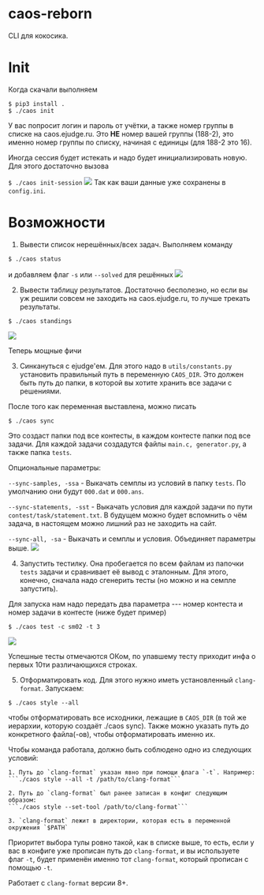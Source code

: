 # caos-reborn

CLI для кокосика.

# Init
Когда скачали выполняем

```
$ pip3 install .
$ ./caos init
```

У вас попросит логин и пароль от учётки, а также номер группы в списке на caos.ejudge.ru. Это **НЕ** номер вашей группы (188-2), это именно номер группы по списку, начиная с единицы (для 188-2 это 16).

Иногда сессия будет истекать и надо будет инициализировать новую. Для этого достаточно вызова

```$ ./caos init-session```
![](examples/init.png)
Так как ваши данные уже сохранены в `config.ini`.

# Возможности

1. Вывести список нерешённых/всех задач. Выполняем команду

```$ ./caos status```

и добавляем флаг `-s` или `--solved` для решённых
![](examples/status.png)

2. Вывести таблицу результатов. Достаточно бесполезно, но если вы уж решили совсем не заходить на caos.ejudge.ru, то лучше трекать результаты.

```$ ./caos standings```

![](examples/standings.png)

Теперь мощные фичи

3. Синкануться с ejudge'ем. Для этого надо в `utils/constants.py` установить правильный путь в переменную `CAOS_DIR`. Это должен быть путь до папки, в которой вы хотите хранить все задачи с решениями.

После того как переменная выставлена, можно писать

```$ ./caos sync```

Это создаст папки под все контесты, в каждом контесте папки под все задачи. Для каждой задачи создадутся файлы `main.c, generator.py`, а также папка `tests`.

Опциональные параметры:

```--sync-samples, -ssa``` - Выкачать семплы из условий в папку `tests`. По умолчанию они будут `000.dat` и `000.ans`.

```--sync-statements, -sst``` - Выкачать условия для каждой задачи по пути `contest/task/statement.txt`. В будущем можно будет вспомнить о чём задача, в настоящем можно лишний раз не заходить на сайт.

```--sync-all, -sa``` - Выкачать и семплы и условия. Объединяет параметры выше.
![](examples/sync.png)

4. Запустить тестилку. Она пробегается по всем файлам из папочки `tests` задачи и сравнивает её вывод с эталонным. Для этого, конечно, сначала надо сгенерить тесты (но можно и на семпле запустить).

Для запуска нам надо передать два параметра --- номер контеста и номер задачи в контесте (ниже будет пример)

```$ ./caos test -c sm02 -t 3```

![](examples/test.png)

Успешные тесты отмечаются ОКом, по упавшему тесту приходит инфа о первых 10ти различающихся строках.

5. Отформатировать код. Для этого нужно иметь установленный `clang-format`. Запускаем:

```$ ./caos style --all```

чтобы отформатировать все исходники, лежащие в `CAOS_DIR` (в той же иерархии, которую создаёт ./caos
sync). Также можно указать путь до конкретного файла(-ов), чтобы отформатировать именно их.

Чтобы команда работала, должно быть соблюдено одно из следующих условий:

    1. Путь до `clang-format` указан явно при помощи флага `-t`. Например:
    ```./caos style --all -t /path/to/clang-format```

    2. Путь до `clang-format` был ранее записан в конфиг следующим образом:
    ```./caos style --set-tool /path/to/clang-format```

    3. `clang-format` лежит в директории, которая есть в переменной окружения `$PATH`

Приоритет выбора тулы ровно такой, как в списке выше, то есть, если у вас в конфиге уже прописан путь
до `clang-format`, и вы используете флаг `-t`, будет применён именно тот `clang-format`, который
прописан с помощью `-t`.

Работает с `clang-format` версии 8+.

